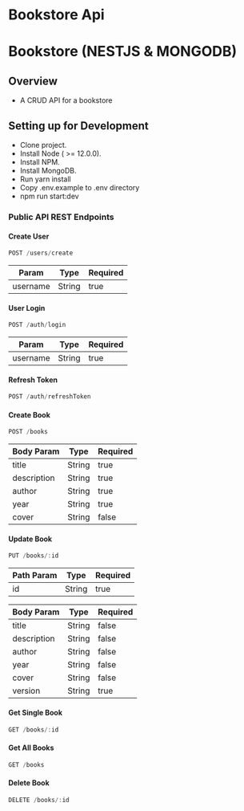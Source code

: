 # Bookstore Api

# Bookstore (NESTJS & MONGODB)

## Overview
- A CRUD API for a bookstore

## Setting up for Development

- Clone project.
- Install Node ( >= 12.0.0).
- Install NPM.
- Install MongoDB.
- Run yarn install
- Copy .env.example to .env directory
- npm run start:dev

### Public API REST Endpoints

#### Create User

```js
POST /users/create
```

| Param    | Type   | Required |
| ------   | ------ | -------  |
| username | String | true     | 


#### User Login

```js
POST /auth/login
```

| Param    | Type   | Required |
| ------   | ------ | -------  |
| username | String | true     | 


#### Refresh Token

```js
POST /auth/refreshToken
```


#### Create Book

```js
POST /books
```

| Body Param       | Type   | Required |
| ------      | ------ | -------  |
| title       | String | true     | 
| description | String | true     |
| author      | String | true     |
| year        | String | true     |
| cover       | String | false    |

#### Update Book

```js
PUT /books/:id
```

| Path Param  | Type   | Required |
| ------      | ------ | -------  |
| id          | String | true    | 

| Body Param  | Type   | Required | 
| ------      | ------ | -------  |
| title       | String | false    | 
| description | String | false    |
| author      | String | false    |
| year        | String | false    |
| cover       | String | false    |
| version     | String | true     |


#### Get Single Book

```js
GET /books/:id
```

#### Get All Books

```js
GET /books
```

#### Delete Book

```js
DELETE /books/:id
```
